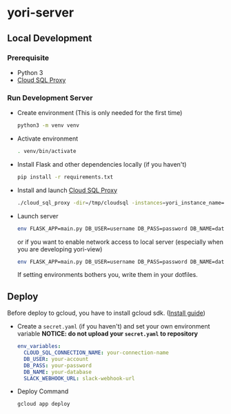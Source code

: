 # yori-server

## Local Development

### Prerequisite

- Python 3
- [Cloud SQL Proxy](https://cloud.google.com/sql/docs/mysql/sql-proxy)

### Run Development Server

- Create environment (This is only needed for the first time)

  ```sh
  python3 -m venv venv
  ```

- Activate environment

  ```sh
  . venv/bin/activate
  ```

- Install Flask and other dependencies locally (if you haven't)

  ```sh
  pip install -r requirements.txt
  ```

- Install and launch [Cloud SQL Proxy](https://cloud.google.com/sql/docs/mysql/sql-proxy)

  ```sh
  ./cloud_sql_proxy -dir=/tmp/cloudsql -instances=yori_instance_name=tcp:3306
  ```

- Launch server

  ```sh
  env FLASK_APP=main.py DB_USER=username DB_PASS=password DB_NAME=database_name CLOUD_SQL_CONNECTION_NAME=yori_instance_name flask run
  ```

  or if you want to enable network access to local server (especially when you are developing yori-view)

  ```sh
  env FLASK_APP=main.py DB_USER=username DB_PASS=password DB_NAME=database_name CLOUD_SQL_CONNECTION_NAME=yori_instance_name flask run --host=0.0.0.0
  ```

  If setting environments bothers you, write them in your dotfiles.

## Deploy

Before deploy to gcloud, you have to install gcloud sdk. ([Install guide](https://cloud.google.com/sdk/docs/quickstarts))

- Create a `secret.yaml` (if you haven't) and set your own environment variable
  **NOTICE: do not upload your `secret.yaml` to repository**

  ```yaml
  env_variables:
    CLOUD_SQL_CONNECTION_NAME: your-connection-name
    DB_USER: your-account
    DB_PASS: your-password
    DB_NAME: your-database
    SLACK_WEBHOOK_URL: slack-webhook-url
  ```

- Deploy Command

  ```sh
  gcloud app deploy
  ```
